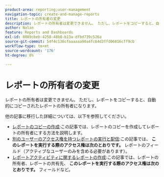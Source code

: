 ```yaml
---
product-area: reporting;user-management
navigation-topic: create-and-manage-reports
title: レポートの所有者の変更
description: レポートの所有者は変更できません。 ただし、レポートをコピーすると、自動的にコピーされたレポートの所有者になります。
author: Nolan
feature: Reports and Dashboards
exl-id: 8089cbeb-4258-48b8-b13a-dfbd739c526a
source-git-commit: 54f4c136cfaaaaaa90a4fc64d3ffd06816cff9cb
workflow-type: tm+mt
source-wordcount: '176'
ht-degree: 0%

---
```


# レポートの所有者の変更

レポートの所有者は変更できません。 ただし、レポートをコピーすると、自動的にコピーされたレポートの所有者になります。

他の記事に移行した詳細については、以下を参照してください。

* [レポートのコピーの作成](../../../reports-and-dashboards/reports/creating-and-managing-reports/create-copy-report.md):この記事では、レポートのコピーを作成してレポートの所有者にする方法を説明します。
* [別のユーザーのアクセス権を持つレポートの実行と配信](../../../reports-and-dashboards/reports/creating-and-managing-reports/run-deliver-report-access-rights-another-user.md):この記事では、 **このレポートを実行する際のアクセス権は次のとおりです。** レポートのフィールド（アクティブなユーザーのみを含める必要があります）。
* [レポートアクティビティに関するレポートの作成](../../../reports-and-dashboards/reports/report-usage/create-report-reporting-activities.md):この記事では、レポートの所有者、レポートの共有先、 **このレポートを実行する際のアクセス権は次のとおりです。** フィールドなど。
